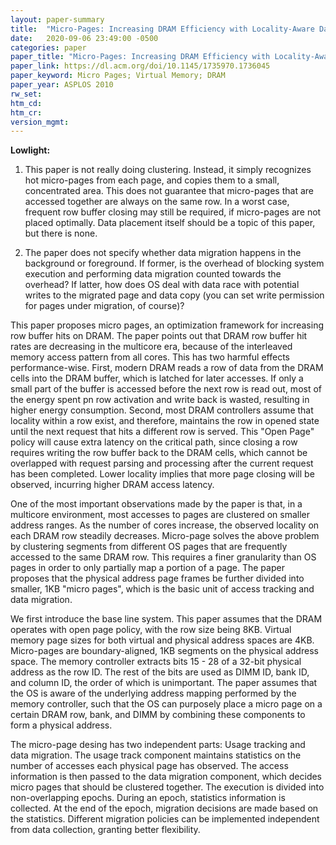```yaml
---
layout: paper-summary
title:  "Micro-Pages: Increasing DRAM Efficiency with Locality-Aware Data Placement"
date:   2020-09-06 23:49:00 -0500
categories: paper
paper_title: "Micro-Pages: Increasing DRAM Efficiency with Locality-Aware Data Placement"
paper_link: https://dl.acm.org/doi/10.1145/1735970.1736045
paper_keyword: Micro Pages; Virtual Memory; DRAM
paper_year: ASPLOS 2010
rw_set:
htm_cd:
htm_cr:
version_mgmt:
---
```


**Lowlight:**

1. This paper is not really doing clustering. Instead, it simply recognizes hot micro-pages from each page, and copies
   them to a small, concentrated area. This does not guarantee that micro-pages that are accessed together are always
   on the same row. In a worst case, frequent row buffer closing may still be required, if micro-pages are not placed
   optimally. Data placement itself should be a topic of this paper, but there is none.

2. The paper does not specify whether data migration happens in the background or foreground. If former, is the 
   overhead of blocking system execution and performing data migration counted towards the overhead? If latter, how
   does OS deal with data race with potential writes to the migrated page and data copy (you can set write permission
   for pages under migration, of course)?

This paper proposes micro pages, an optimization framework for increasing row buffer hits on DRAM. The paper points out 
that DRAM row buffer hit rates are decreasing in the multicore era, because of the interleaved memory access pattern from
all cores. This has two harmful effects performance-wise. First, modern DRAM reads a row of data from the DRAM cells into
the DRAM buffer, which is latched for later accesses. If only a small part of the buffer is accessed before the next row
is read out, most of the energy spent pn row activation and write back is wasted, resulting in higher energy consumption.
Second, most DRAM controllers assume that locality within a row exist, and therefore, maintains the row in opened state
until the next request that hits a different row is served. This "Open Page" policy will cause extra latency on the 
critical path, since closing a row requires writing the row buffer back to the DRAM cells, which cannot be overlapped
with request parsing and processing after the current request has been completed. Lower locality implies that more 
page closing will be observed, incurring higher DRAM access latency.

One of the most important observations made by the paper is that, in a multicore environment, most accesses to pages are
clustered on smaller address ranges. As the number of cores increase, the observed locality on each DRAM row steadily 
decreases.
Micro-page solves the above problem by clustering segments from different OS pages that are frequently accessed to the same 
DRAM row. This requires a finer granularity than OS pages in order to only partially map a portion of a page. The 
paper proposes that the physical address page frames be further divided into smaller, 1KB "micro pages", which is the basic
unit of access tracking and data migration.

We first introduce the base line system. This paper assumes that the DRAM operates with open page policy, with the 
row size being 8KB. Virtual memory page sizes for both virtual and physical address spaces are 4KB. Micro-pages
are boundary-aligned, 1KB segments on the physical address space. The memory controller extracts bits 15 - 28 of a 32-bit 
physical address as the row ID. The rest of the bits are used as DIMM ID, bank ID, and column ID, the order of which is
unimportant. The paper assumes that the OS is aware of the underlying address mapping performed by the memory
controller, such that the OS can purposely place a micro page on a certain DRAM row, bank, and DIMM by combining these
components to form a physical address.

The micro-page desing has two independent parts: Usage tracking and data migration. The usage track component maintains
statistics on the number of accesses each physical page has observed. The access information is then passed to the data 
migration component, which decides micro pages that should be clustered together. The execution is divided into non-overlapping
epochs. During an epoch, statistics information is collected. At the end of the epoch, migration decisions are made based
on the statistics. Different migration policies can be implemented independent from data collection, granting better flexibility.

